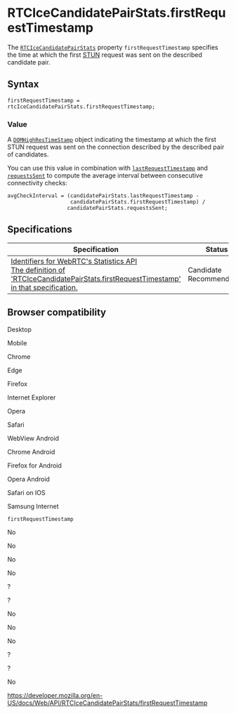 RTCIceCandidatePairStats.firstRequestTimestamp
==============================================

The [`RTCIceCandidatePairStats`](../rtcicecandidatepairstats) property `firstRequestTimestamp` specifies the time at which the first [STUN](https://developer.mozilla.org/en-US/docs/Glossary/STUN) request was sent on the described candidate pair.

Syntax
------

    firstRequestTimestamp = rtcIceCandidatePairStats.firstRequestTimestamp;

### Value

A [`DOMHighResTimeStamp`](../domhighrestimestamp) object indicating the timestamp at which the first STUN request was sent on the connection described by the described pair of candidates.

You can use this value in combination with [`lastRequestTimestamp`](lastrequesttimestamp) and [`requestsSent`](requestssent) to compute the average interval between consecutive connectivity checks:

    avgCheckInterval = (candidatePairStats.lastRequestTimestamp -
                        candidatePairStats.firstRequestTimestamp) /
                       candidatePairStats.requestsSent;

Specifications
--------------

<table><thead><tr class="header"><th>Specification</th><th>Status</th><th>Comment</th></tr></thead><tbody><tr class="odd"><td><a href="https://w3c.github.io/webrtc-stats/#dom-rtcicecandidatepairstats-firstrequesttimestamp">Identifiers for WebRTC's Statistics API<br />
<span class="small">The definition of 'RTCIceCandidatePairStats.firstRequestTimestamp' in that specification.</span></a></td><td><span class="spec-cr">Candidate Recommendation</span></td><td>Initial specification.</td></tr></tbody></table>

Browser compatibility
---------------------

Desktop

Mobile

Chrome

Edge

Firefox

Internet Explorer

Opera

Safari

WebView Android

Chrome Android

Firefox for Android

Opera Android

Safari on IOS

Samsung Internet

`firstRequestTimestamp`

No

No

No

No

?

?

No

No

No

?

?

No

<a href="https://developer.mozilla.org/en-US/docs/Web/API/RTCIceCandidatePairStats/firstRequestTimestamp" class="_attribution-link">https://developer.mozilla.org/en-US/docs/Web/API/RTCIceCandidatePairStats/firstRequestTimestamp</a>
